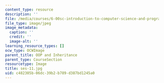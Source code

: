 ```yaml
---
content_type: resource
description: ''
file: /media/courses/6-00sc-introduction-to-computer-science-and-programming-spring-2011/c482305b06dc39b2b789d387bd1245a0_ses-11.jpg
file_type: image/jpeg
image_metadata:
  caption: ''
  credit: ''
  image-alt: ''
learning_resource_types: []
ocw_type: OCWImage
parent_title: OOP and Inheritance
parent_type: CourseSection
resourcetype: Image
title: ses-11.jpg
uid: c482305b-06dc-39b2-b789-d387bd1245a0
---
```

